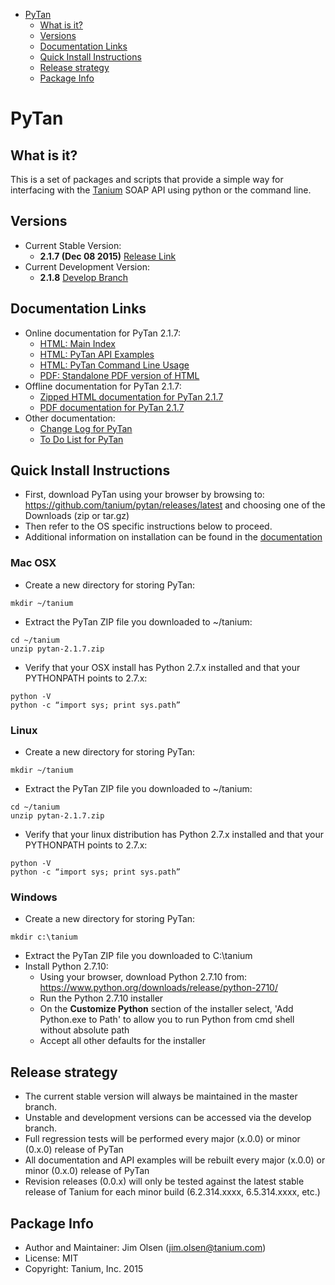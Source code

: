 <!-- MarkdownTOC -->

- [PyTan](#pytan)
  - [What is it?](#what-is-it)
  - [Versions](#versions)
  - [Documentation Links](#documentation-links)
  - [Quick Install Instructions](#quick-install-instructions)
  - [Release strategy](#release-strategy)
  - [Package Info](#package-info)

<!-- /MarkdownTOC -->

# PyTan 

## What is it?

This is a set of packages and scripts that provide a simple way for interfacing with the [Tanium](https://www.tanium.com/) SOAP API using python or the command line.

## Versions

* Current Stable Version: 
  * **2.1.7 (Dec 08 2015)** [Release Link](https://github.com/tanium/pytan/releases/tag/2.1.7)
* Current Development Version:
  * **2.1.8** [Develop Branch](https://github.com/tanium/pytan/tree/develop)

## Documentation Links

* Online documentation for PyTan 2.1.7:
  * [HTML: Main Index](http://tanium.github.io/pytan)
  * [HTML: PyTan API Examples](http://tanium.github.io/pytan/examples/pytan_examples.html)
  * [HTML: PyTan Command Line Usage](http://tanium.github.io/pytan/_static/bin_doc/index.html)
  * [PDF: Standalone PDF version of HTML](http://tanium.github.io/pytan/PyTan-2.1.7.pdf)
* Offline documentation for PyTan 2.1.7:
  * [Zipped HTML documentation for PyTan 2.1.7](doc/html/PyTan-2.1.7-HTML_DOC.zip)
  * [PDF documentation for PyTan 2.1.7](doc/pdf/PyTan-2.1.7.pdf)
* Other documentation:
  * [Change Log for PyTan](CHANGELOG.md)
  * [To Do List for PyTan](TODO.md)

## Quick Install Instructions 

* First, download PyTan using your browser by browsing to: https://github.com/tanium/pytan/releases/latest and choosing one of the Downloads (zip or tar.gz)
* Then refer to the OS specific instructions below to proceed.
* Additional information on installation can be found in the [documentation](http://tanium.github.io/pytan/introduction.html#installation)

### Mac OSX
* Create a new directory for storing PyTan:
```
mkdir ~/tanium
```
* Extract the PyTan ZIP file you downloaded to ~/tanium:
```
cd ~/tanium
unzip pytan-2.1.7.zip
```
* Verify that your OSX install has Python 2.7.x installed and that your PYTHONPATH points to 2.7.x:
```
python -V
python -c “import sys; print sys.path”
```

### Linux

* Create a new directory for storing PyTan:
```
mkdir ~/tanium
```
* Extract the PyTan ZIP file you downloaded to ~/tanium:
```
cd ~/tanium
unzip pytan-2.1.7.zip
```
* Verify that your linux distribution has Python 2.7.x installed and that your PYTHONPATH points to 2.7.x:
```
python -V
python -c “import sys; print sys.path”
```

### Windows

* Create a new directory for storing PyTan:
```
mkdir c:\tanium
```
* Extract the PyTan ZIP file you downloaded to C:\tanium
* Install Python 2.7.10:
  * Using your browser, download Python 2.7.10 from: https://www.python.org/downloads/release/python-2710/
  * Run the Python 2.7.10 installer
  * On the __Customize Python__ section of the installer select, 
'Add Python.exe to Path' to allow you to run Python from cmd shell without absolute path
  * Accept all other defaults for the installer
   
## Release strategy

* The current stable version will always be maintained in the master branch. 
* Unstable and development versions can be accessed via the develop branch.
* Full regression tests will be performed every major (x.0.0) or minor (0.x.0) release of PyTan
* All documentation and API examples will be rebuilt every major (x.0.0) or minor (0.x.0) release of PyTan
* Revision releases (0.0.x) will only be tested against the latest stable release of Tanium for each minor build (6.2.314.xxxx, 6.5.314.xxxx, etc.)

## Package Info

* Author and Maintainer: Jim Olsen (jim.olsen@tanium.com)
* License: MIT
* Copyright: Tanium, Inc. 2015
